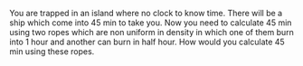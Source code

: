 You are trapped in an island where no clock to know time. There will be a ship which come into 45 min to take you. Now you need to calculate 45 min using two ropes which are non uniform in density in which one of them burn into 1 hour and another can burn in half hour. How would you calculate 45 min using these ropes.